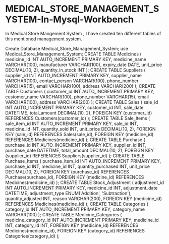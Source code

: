 # MEDICAL_STORE_MANAGEMENT_SYSTEM-In-Mysql-Workbench
In Medical Store Mangement System , I have created ten different tables of this mentioned management system.


Create Database Medical_Store_Management_System;
use Medical_Store_Management_System;
CREATE TABLE Medicines (
    medicine_id INT AUTO_INCREMENT PRIMARY KEY,
    medicine_name VARCHAR(100),
    manufacturer VARCHAR(100),
    expiry_date DATE,
    unit_price DECIMAL(10, 2),
    quantity_in_stock INT
);
CREATE TABLE Suppliers (
    supplier_id INT AUTO_INCREMENT PRIMARY KEY,
    supplier_name VARCHAR(100),
    contact_person VARCHAR(100),
    phone_number VARCHAR(15),
    email VARCHAR(100),
    address VARCHAR(200)
);
CREATE TABLE Customers (
    customer_id INT AUTO_INCREMENT PRIMARY KEY,
    customer_name VARCHAR(100),
    phone_number VARCHAR(15),
    email VARCHAR(100),
    address VARCHAR(200)
);
CREATE TABLE Sales (
    sale_id INT AUTO_INCREMENT PRIMARY KEY,
    customer_id INT,
    sale_date DATETIME,
    total_amount DECIMAL(10, 2),
    FOREIGN KEY (customer_id) REFERENCES Customers(customer_id)
);
CREATE TABLE Sale_Items (
    sale_item_id INT AUTO_INCREMENT PRIMARY KEY,
    sale_id INT,
    medicine_id INT,
    quantity_sold INT,
    unit_price DECIMAL(10, 2),
    FOREIGN KEY (sale_id) REFERENCES Sales(sale_id),
    FOREIGN KEY (medicine_id) REFERENCES Medicines(medicine_id)
);
CREATE TABLE Purchase (
    purchase_id INT AUTO_INCREMENT PRIMARY KEY,
    supplier_id INT,
    purchase_date DATETIME,
    total_amount DECIMAL(10, 2),
    FOREIGN KEY (supplier_id) REFERENCES Suppliers(supplier_id)
);
CREATE TABLE Purchase_Items (
    purchase_item_id INT AUTO_INCREMENT PRIMARY KEY,
    purchase_id INT,
    medicine_id INT,
    quantity_purchased INT,
    unit_price DECIMAL(10, 2),
    FOREIGN KEY (purchase_id) REFERENCES Purchase(purchase_id),
    FOREIGN KEY (medicine_id) REFERENCES Medicines(medicine_id)
);
CREATE TABLE Stock_Adjustment (
    adjustment_id INT AUTO_INCREMENT PRIMARY KEY,
    medicine_id INT,
    adjustment_date DATETIME,
    adjustment_type ENUM('Addition', 'Subtraction'),
    quantity_adjusted INT,
    reason VARCHAR(200),
    FOREIGN KEY (medicine_id) REFERENCES Medicines(medicine_id)
);
CREATE TABLE Categories (
    category_id INT AUTO_INCREMENT PRIMARY KEY,
    category_name VARCHAR(100)
);
CREATE TABLE Medicine_Categories (
    medicine_category_id INT AUTO_INCREMENT PRIMARY KEY,
    medicine_id INT,
    category_id INT,
    FOREIGN KEY (medicine_id) REFERENCES Medicines(medicine_id),
    FOREIGN KEY (category_id) REFERENCES Categories(category_id)
);
